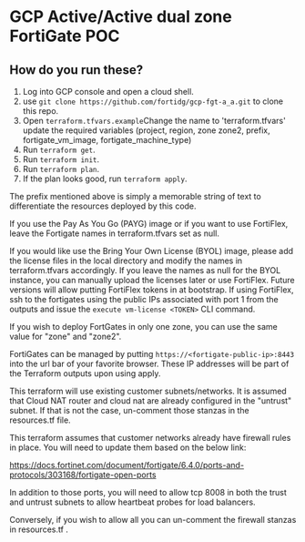# GCP Active/Active dual zone FortiGate POC

## How do you run these?

1. Log into GCP console and open a cloud shell.
1. use `git clone https://github.com/fortidg/gcp-fgt-a_a.git` to clone this repo.
1. Open `terraform.tfvars.example`Change the name to 'terraform.tfvars' update the required variables (project, region, zone zone2, prefix, fortigate_vm_image, fortigate_machine_type)   
1. Run `terraform get`.
1. Run `terraform init`.
1. Run `terraform plan`.
1. If the plan looks good, run `terraform apply`.

The prefix mentioned above is simply a memorable string of text to differentiate the resources deployed by this code.

If you use the Pay As You Go (PAYG) image or if you want to use FortiFlex, leave the Fortigate names in terraform.tfvars set as null.  

If you would like use the Bring Your Own License (BYOL) image, please add the license files in the local directory and modify the names  in terraform.tfvars accordingly.  If you leave the names as null for the BYOL instance, you can manually upload the licenses later or use FortiFlex.  Future versions will allow putting FortiFlex tokens in at bootstrap.  If using FortiFlex, ssh to the fortigates using the public IPs associated with port 1 from the outputs and issue the `execute vm-license <TOKEN>` CLI command.

If you wish to deploy FortGates in only one zone, you can use the same value for "zone" and "zone2".

FortiGates can be managed by putting `https://<fortigate-public-ip>:8443` into the url bar of your favorite browser. These IP addresses will be part of the Terraform outputs upon using apply.


This terraform will use existing customer subnets/networks.  It is assumed that Cloud NAT router and cloud nat are already configured in the "untrust" subnet.  If that is not the case, un-comment those stanzas in the resources.tf file.

This terraform assumes that customer networks already have firewall rules in place.  You will need to update them based on the below link:

https://docs.fortinet.com/document/fortigate/6.4.0/ports-and-protocols/303168/fortigate-open-ports

In addition to those ports, you will need to allow tcp 8008 in both the trust and untrust subnets to allow heartbeat probes for load balancers.

Conversely, if you wish to allow all you can un-comment the firewall stanzas in resources.tf . 